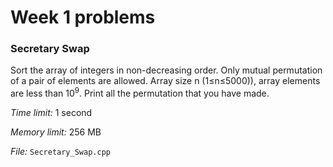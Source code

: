 # Week 1 problems

### Secretary Swap

Sort the array of integers in non-decreasing order. Only mutual permutation of a pair of elements are allowed. Array size n (1&le;n&le;5000)), array elements are less than 10<sup>9</sup>. Print all the permutation that you have made. 


*Time limit:*  1 second

*Memory limit:* 256 MB

*File:* `Secretary_Swap.cpp`





